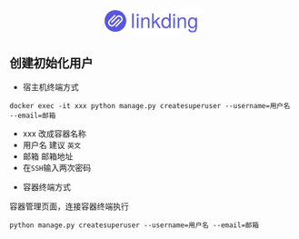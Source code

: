 <div align="center">
    <br>
    <a href="https://github.com/sissbruecker/linkding">
        <img src="https://github.com/sissbruecker/linkding/raw/master/docs/header.svg" height="50">
    </a>
    <br>
</div>

## 创建初始化用户

- 宿主机终端方式
```shell
docker exec -it xxx python manage.py createsuperuser --username=用户名 --email=邮箱
```

 * xxx 改成容器名称
 * 用户名 建议 `英文`
 * 邮箱 邮箱地址
 * 在`SSH`输入两次密码


- 容器终端方式

容器管理页面，连接容器终端执行
```shell
python manage.py createsuperuser --username=用户名 --email=邮箱
```
